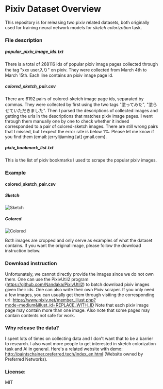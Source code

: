 # Pixiv Dataset Overview

This repository is for releasing two pixiv related datasets, both originally used for training neural network models for *sketch colorization* task. 


### File description

##### popular_pixiv_image_ids.txt
There is a total of 268116 ids of popular pixiv image pages collected through the tag "xxx user入り" on pixiv. They were collected from March 4th to March 15th. Each line contains an pixiv image page id.

##### colored_sketch_pair.csv
There are 6192 pairs of colored-sketch image page ids, separated by commas. They were collected by first using the two tags "塗ってみた", "塗らせていただきました". Then I parsed the descriptions of collected images and getting the urls in the descriptions that matches pixiv image pages. I went through them manually one by one to check whether it indeed corresponded to a pair of colored-sketch images. There are still wrong pairs that I missed, but I expect the error rate is below 1%. Please let me know if you find them (email: jerrylijiaming [at] gmail.com).

##### pixiv_bookmark_list.txt
This is the list of pixiv bookmarks I used to scrape the popular pixiv images.

### Example

#### colored_sketch_pair.csv

##### Sketch
![Sketch](https://raw.githubusercontent.com/jerryli27/pixiv_dataset/master/14577906_p0.png "id 14577906")

##### Colored
![Colored](https://raw.githubusercontent.com/jerryli27/pixiv_dataset/master/14646322_p0.jpg "id 14646322")

Both images are cropped and only serve as examples of what the dataset contains. If you want the original image, please follow the download instruction below.

### Download instruction
Unfortunately, we cannot directly provide the images since we do not own them. One can use the PixivUtil2 program (https://github.com/Nandaka/PixivUtil2) to batch download pixiv images given their ids. One can also write their own Pixiv scraper. If you only need a few images, you can usually get them through visiting the corresponding url: https://www.pixiv.net/member_illust.php?mode=medium&illust_id=REPLACE_WITH_ID
Note that each pixiv image page may contain more than one image. Also note that some pages may contain contents not safe for work.

### Why release the data?
I spent lots of times on collecting data and I don't want that to be a barrier to research. I also want more people to get interested in sketch colorization task and AI in general. Here's a related website with demo: http://paintschainer.preferred.tech/index_en.html (Website owned by Preferred Networks).

### License:
MIT
